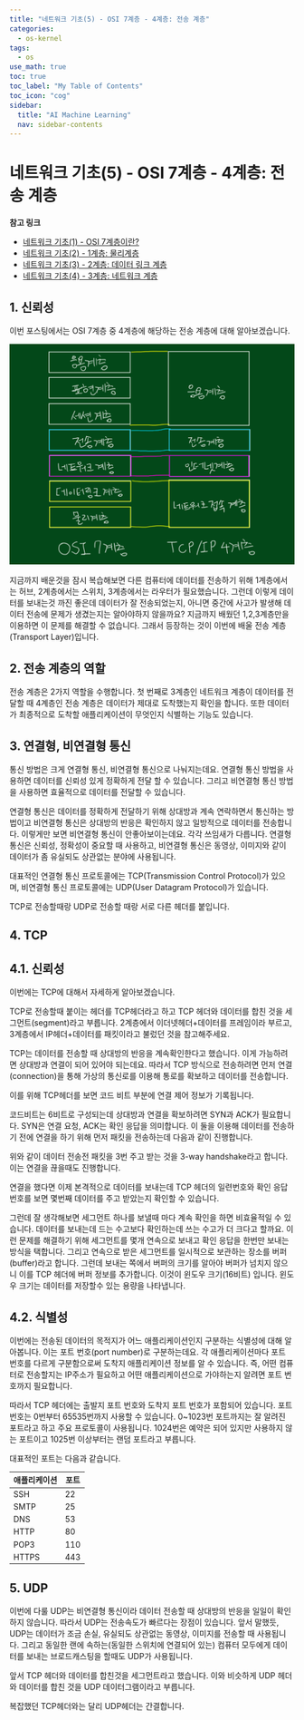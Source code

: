 ```yaml
---
title: "네트워크 기초(5) - OSI 7계층 - 4계층: 전송 계층" 
categories:
  - os-kernel
tags:
  - os
use_math: true
toc: true
toc_label: "My Table of Contents"
toc_icon: "cog"
sidebar:
  title: "AI Machine Learning"
  nav: sidebar-contents
---
```


# 네트워크 기초(5) - OSI 7계층 - 4계층: 전송 계층

**참고 링크**

* [네트워크 기초(1) - OSI 7계층이란?](https://losskatsu.github.io/os-kernel/network-basic01/)
* [네트워크 기초(2) - 1계층: 물리계층](https://losskatsu.github.io/os-kernel/network-basic02/)
* [네트워크 기초(3) - 2계층: 데이터 링크 계층](https://losskatsu.github.io/os-kernel/network-basic03/)
* [네트워크 기초(4) - 3계층: 네트워크 계층](https://losskatsu.github.io/os-kernel/network-basic04/)


## 1. 신뢰성

이번 포스팅에서는 OSI 7계층 중 4계층에 해당하는 전송 계층에 대해 알아보겠습니다. 

<center><img src="/assets/images/os/network-basic/network02.jpg" width="800"></center>

지금까지 배운것을 잠시 복습해보면 다른 컴퓨터에 데이터를 전송하기 위해 
1계층에서는 허브, 2계층에서는 스위치, 3계층에서는 라우터가 필요했습니다. 
그런데 이렇게 데이터를 보내는것 까진 좋은데 데이터가 잘 전송되었는지, 
아니면 중간에 사고가 발생해 데이터 전송에 문제가 생겼는지는 알아야하지 않을까요? 
지금까지 배웠던 1,2,3계층만을 이용하면 이 문제를 해결할 수 없습니다. 
그래서 등장하는 것이 이번에 배울 전송 계층(Transport Layer)입니다. 

## 2. 전송 계층의 역할

전송 계층은 2가지 역할을 수행합니다. 
첫 번째로 3계층인 네트워크 계층이 데이터를 전달할 때 4계층인 전송 계층은 데이터가 제대로 도착했는지 확인을 합니다. 
또한 데이터가 최종적으로 도착할 애플리케이션이 무엇인지 식별하는 기능도 있습니다.

## 3. 연결형, 비연결형 통신

통신 방법은 크게 연결형 통신, 비연결형 통신으로 나눠지는데요. 
연결형 통신 방법을 사용하면 데이터를 신뢰성 있게 정확하게 전달 할 수 있습니다. 
그리고 비연결형 통신 방법을 사용하면 효율적으로 데이터를 전달할 수 있습니다. 

연결형 통신은 데이터를 정확하게 전달하기 위해 상대방과 계속 연락하면서 통신하는 방법이고 
비연결형 통신은 상대방의 반응은 확인하지 않고 일방적으로 데이터를 전송합니다. 
이렇게만 보면 비연결형 통신이 안좋아보이는데요. 각각 쓰임새가 다릅니다. 
연결형 통신은 신뢰성, 정확성이 중요할 때 사용하고, 
비연결형 통신은 동영상, 이미지와 같이 데이터가 좀 유실되도 상관없는 분야에 사용됩니다. 

대표적인 연결형 통신 프로토콜에는 TCP(Transmission Control Protocol)가 있으며, 
비연결형 통신 프로토콜에는 UDP(User Datagram Protocol)가 있습니다. 

TCP로 전송할때랑 UDP로 전송할 때랑 서로 다른 헤더를 붙입니다. 


## 4. TCP


## 4.1. 신뢰성 

이번에는 TCP에 대해서 자세하게 알아보겠습니다. 

TCP로 전송할때 붙이는 헤더를 TCP헤더라고 하고 TCP 헤더와 데이터를 합친 것을 세그먼트(segment)라고 부릅니다. 
2계층에서 이더넷헤더+데이터를 프레임이라 부르고, 3계층에서 IP헤더+데이터를 패킷이라고 불렀던 것을 참고해주세요. 


TCP는 데이터를 전송할 때 상대방의 반응을 계속확인한다고 했습니다. 
이게 가능하려면 상대방과 연결이 되어 있어야 되는데요. 
따라서 TCP 방식으로 전송하려면 먼저 연결(connection)을 통해 가상의 통신로를 이용해 통로를 확보하고 
데이터를 전송합니다. 

이를 위해 TCP헤더를 보면 코드 비트 부분에 연결 제어 정보가 기록됩니다. 

코드비트는 6비트로 구성되는데 상대방과 연결을 확보하려면 SYN과 ACK가 필요합니다. 
SYN은 연결 요청, ACK는 확인 응답을 의미합니다. 이 둘을 이용해 데이터를 전송하기 전에 
연결을 하기 위해 먼저 
패킷을 전송하는데 다음과 같이 진행합니다. 

위와 같이 데이터 전송전 패킷을 3번 주고 받는 것을 3-way handshake라고 합니다. 
이는 연결을 끊을때도 진행합니다. 

연결을 했다면 이제 본격적으로 데이터를 보내는데 TCP 헤더의 
일련번호와 확인 응답 번호를 보면 몇번째 데이터를 주고 받았는지 확인할 수 있습니다.

그런데 잘 생각해보면 세그먼트 하나를 보낼때 마다 계속 확인을 하면 비효율적일 수 있습니다. 
데이터를 보내는데 드는 수고보다 확인하는데 쓰는 수고가 더 크다고 할까요. 
이런 문제를 해결하기 위해 세그먼트를 몇개 연속으로 보내고 확인 응답을 한번만 보내는 방식을 택합니다. 
그리고 연속으로 받은 세그먼트를 일시적으로 보관하는 장소를 버퍼(buffer)라고 합니다. 
그런데 보내는 쪽에서 버퍼의 크기를 알아야 버퍼가 넘치지 않으니 이를 TCP 헤더에 버퍼 정보를 추가합니다. 
이것이 윈도우 크기(16비트) 입니다. 
윈도우 크기는 데이터를 저장할수 있는 용량을 나타냅니다. 

## 4.2. 식별성 

이번에는 전송된 데이터의 목적지가 어느 애플리케이션인지 구분하는 식별성에 대해 알아봅니다. 
이는 포트 번호(port number)로 구분하는데요. 
각 애플리케이션마다 포트 번호를 다르게 구분함으로써 도착지 애플리케이션 정보를 알 수 있습니다. 
즉, 어떤 컴퓨터로 전송할지는 IP주소가 필요하고 어떤 애플리케이션으로 가야하는지 알려면 포트 번호까지 필요합니다. 

따라서 TCP 헤더에는 출발지 포트 번호와 도착지 포트 번호가 포함되어 있습니다. 
포트 번호는 0번부터 65535번까지 사용할 수 있습니다. 
0~1023번 포트까지는 잘 알려진 포트라고 하고 주요 프로토콜이 사용됩니다. 
1024번은 예약은 되어 있지만 사용하지 않는 포트이고 1025번 이상부터는 랜덤 포트라고 부릅니다. 

대표적인 포트는 다음과 같습니다. 

애플리케이션 | 포트
--------------|---------
SSH | 22
SMTP | 25
DNS | 53
HTTP | 80
POP3 | 110
HTTPS | 443



## 5. UDP

이번에 다룰 UDP는 비연결형 통신이라 데이터 전송할 때 상대방의 반응을 일일이 확인하지 않습니다. 
따라서 UDP는 전송속도가 빠르다는 장점이 있습니다. 
앞서 말했듯, UDP는 데이터가 조금 손실, 유실되도 상관없는 동영상, 이미지를 전송할 때 사용됩니다. 
그리고 동일한 랜에 속하는(동일한 스위치에 연결되어 있는) 컴퓨터 모두에게 데이터를 보내는 브로드캐스팅을 할때도 UDP가 사용됩니다. 


앞서 TCP 헤더와 데이터를 합친것을 세그먼트라고 했습니다. 
이와 비슷하게 UDP 헤더와 데이터를 합친 것을 UDP 데이터그램이라고 부릅니다. 

복잡했던 TCP헤더와는 달리 UDP헤더는 간결합니다. 
 
